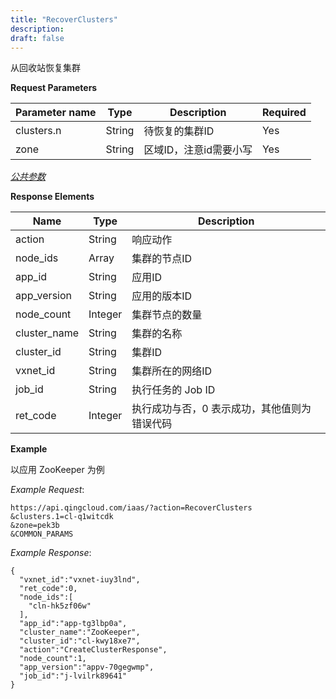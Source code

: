 ```yaml
---
title: "RecoverClusters"
description: 
draft: false
---
```




从回收站恢复集群

**Request Parameters**

| Parameter name | Type | Description | Required |
| --- | --- | --- | --- |
| clusters.n | String | 待恢复的集群ID | Yes |
| zone | String | 区域ID，注意id需要小写 | Yes |

[_公共参数_](../../../../parameters/)

**Response Elements**

| Name | Type | Description |
| --- | --- | --- |
| action | String | 响应动作 |
| node_ids | Array | 集群的节点ID |
| app_id | String | 应用ID |
| app_version | String | 应用的版本ID |
| node_count | Integer | 集群节点的数量 |
| cluster_name | String | 集群的名称 |
| cluster_id | String | 集群ID |
| vxnet_id | String | 集群所在的网络ID |
| job_id | String | 执行任务的 Job ID |
| ret_code | Integer | 执行成功与否，0 表示成功，其他值则为错误代码 |

**Example**

以应用 ZooKeeper 为例

_Example Request_:

```
https://api.qingcloud.com/iaas/?action=RecoverClusters
&clusters.1=cl-q1witcdk
&zone=pek3b
&COMMON_PARAMS
```

_Example Response_:

```
{
  "vxnet_id":"vxnet-iuy3lnd",
  "ret_code":0,
  "node_ids":[
    "cln-hk5zf06w"
  ],
  "app_id":"app-tg3lbp0a",
  "cluster_name":"ZooKeeper",
  "cluster_id":"cl-kwy18xe7",
  "action":"CreateClusterResponse",
  "node_count":1,
  "app_version":"appv-70gegwmp",
  "job_id":"j-lvilrk89641"
}
```


